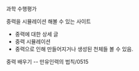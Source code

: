 과학 수행평가

중력을 시뮬레이션 해볼 수 있는 사이트
- 중력에 대한 상세 글
- 중력 시뮬레이션
- 중력으로 인해 만들어지거나 생성된 천체들 볼 수 있음.

중력 배우기
-- 만유인력의 법칙/0515